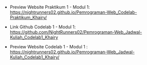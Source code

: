 - Preview Website Praktikum 1 - Modul 1: https://nightrunners02.github.io/Pemrograman-Web_Codelab-Praktikum_Khairy/

- Link Github Codelab 1 - Modul 1: https://github.com/NightRunners02/Pemrograman-Web_Jadwal-Kuliah_Codelab1_Khairy
-  Preview Website Codelab 1 - Modul 1 : https://nightrunners02.github.io/Pemrograman-Web_Jadwal-Kuliah_Codelab1_Khairy/
